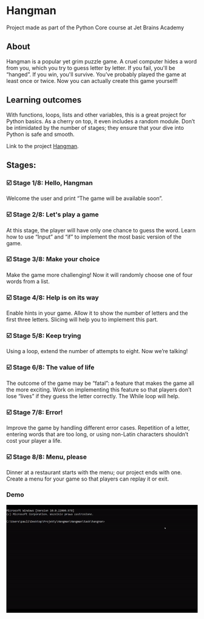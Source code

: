 # Hangman
Project made as part of the Python Core course at Jet Brains Academy

## About
Hangman is a popular yet grim puzzle game. A cruel computer hides a word from you, which you try to guess letter by letter.
If you fail, you'll be “hanged”. If you win, you'll survive. You’ve probably played the game at least once or twice. 
Now you can actually create this game yourself!

## Learning outcomes
With functions, loops, lists and other variables, this is a great project for Python basics. As a cherry on top, it even includes a random module. 
Don’t be intimidated by the number of stages; they ensure that your dive into Python is safe and smooth.

Link to the project [Hangman](https://hyperskill.org/projects/69).

## Stages:
### :ballot_box_with_check: Stage 1/8: Hello, Hangman
Welcome the user and print “The game will be available soon”. 
### :ballot_box_with_check: Stage 2/8: Let's play a game
At this stage, the player will have only one chance to guess the word. Learn how to use “Input” and “if” to implement the most basic version of the game. 
### :ballot_box_with_check: Stage 3/8: Make your choice
Make the game more challenging! Now it will randomly choose one of four words from a list. 
### :ballot_box_with_check: Stage 4/8: Help is on its way
Enable hints in your game. Allow it to show the number of letters and the first three letters. Slicing will help you to implement this part. 
### :ballot_box_with_check: Stage 5/8: Keep trying
Using a loop, extend the number of attempts to eight. Now we’re talking! 
### :ballot_box_with_check: Stage 6/8: The value of life
The outcome of the game may be “fatal”: a feature that makes the game all the more exciting. 
Work on implementing this feature so that players don’t lose “lives” if they guess the letter correctly. The While loop will help. 
### :ballot_box_with_check: Stage 7/8: Error!
 Improve the game by handling different error cases. Repetition of a letter, entering words that are too long, or using non-Latin characters shouldn’t cost your player a life. 
### :ballot_box_with_check: Stage 8/8: Menu, please
Dinner at a restaurant starts with the menu; our project ends with one. Create a menu for your game so that players can replay it or exit. 
### Demo
![Alt-текст](https://github.com/PaulinaMacurek/Hangman/blob/master/Hangman/task/hangman/demo.gif "Demo")




